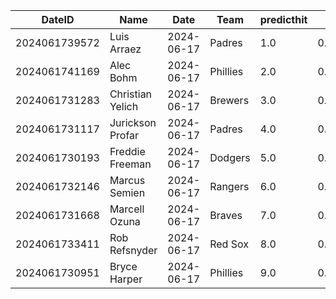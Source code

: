 DateID         |  Name              |  Date        |  Team      |  predicthit  |  predicthitproba     |  hitbool  |  Last7DaysAVG  |  Last15DaysAVG  |  Last30DaysAVG
---------------|--------------------|--------------|------------|--------------|----------------------|-----------|----------------|-----------------|---------------
2024061739572  |  Luis Arraez       |  2024-06-17  |  Padres    |  1.0         |  0.6195780637402961  |  False    |  0.269         |  0.263          |  0.356
2024061741169  |  Alec Bohm         |  2024-06-17  |  Phillies  |  2.0         |  0.6181110106399874  |  False    |  0.429         |  0.261          |  0.25
2024061731283  |  Christian Yelich  |  2024-06-17  |  Brewers   |  3.0         |  0.6109609781116966  |  False    |  0.391         |  0.354          |  0.33
2024061731117  |  Jurickson Profar  |  2024-06-17  |  Padres    |  4.0         |  0.6106556549543029  |  False    |  0.267         |  0.302          |  0.315
2024061730193  |  Freddie Freeman   |  2024-06-17  |  Dodgers   |  5.0         |  0.6100081792729591  |  False    |  0.409         |  0.348          |  0.32
2024061732146  |  Marcus Semien     |  2024-06-17  |  Rangers   |  6.0         |  0.6089658559273148  |  False    |  0.261         |  0.289          |  0.231
2024061731668  |  Marcell Ozuna     |  2024-06-17  |  Braves    |  7.0         |  0.6075801354204318  |  False    |  0.417         |  0.36           |  0.318
2024061733411  |  Rob Refsnyder     |  2024-06-17  |  Red Sox   |  8.0         |  0.6021260317504112  |  False    |  0.231         |  0.31           |  0.32
2024061730951  |  Bryce Harper      |  2024-06-17  |  Phillies  |  9.0         |  0.6005364908145528  |  False    |  0.304         |  0.295          |  0.308
